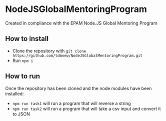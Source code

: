# NodeJSGlobalMentoringProgram

Created in compliance with the EPAM Node.JS Global Mentoring Program

## How to install

- Clone the repository with `git clone https://github.com/tdmnew/NodeJSGlobalMentoringProgram.git`
- Run `npm i`

## How to run

Once the repository has been cloned and the node modules have been installed:

- `npm run task1` will run a program that will reverse a string
- `npm run task2` will run a program that will take a csv input and convert it to JSON

